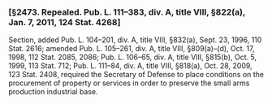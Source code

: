 ### [§2473. Repealed. Pub. L. 111–383, div. A, title VIII, §822(a), Jan. 7, 2011, 124 Stat. 4268] ###

Section, added Pub. L. 104–201, div. A, title VIII, §832(a), Sept. 23, 1996, 110 Stat. 2616; amended Pub. L. 105–261, div. A, title VIII, §809(a)–(d), Oct. 17, 1998, 112 Stat. 2085, 2086; Pub. L. 106–65, div. A, title VIII, §815(b), Oct. 5, 1999, 113 Stat. 712; Pub. L. 111–84, div. A, title VIII, §818(a), Oct. 28, 2009, 123 Stat. 2408, required the Secretary of Defense to place conditions on the procurement of property or services in order to preserve the small arms production industrial base.